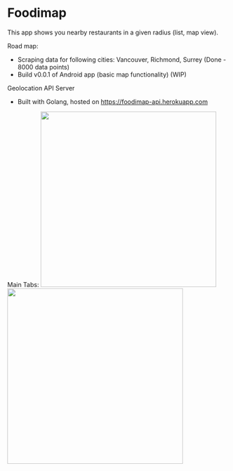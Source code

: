 # Foodimap

This app shows you nearby restaurants in a given radius (list, map view). 

Road map:
- Scraping data for following cities: Vancouver, Richmond, Surrey (Done - 8000 data points)
- Build v0.0.1 of Android app (basic map functionality) (WIP)

Geolocation API Server
- Built with Golang, hosted on https://foodimap-api.herokuapp.com

Main Tabs:
<img src="https://user-images.githubusercontent.com/36326572/68007051-b74a2000-fc37-11e9-916e-159f92eaa7a4.jpg" width="400">
<img src="https://user-images.githubusercontent.com/36326572/68007073-bc0ed400-fc37-11e9-8d95-315dacf491c1.jpg" width="400">


